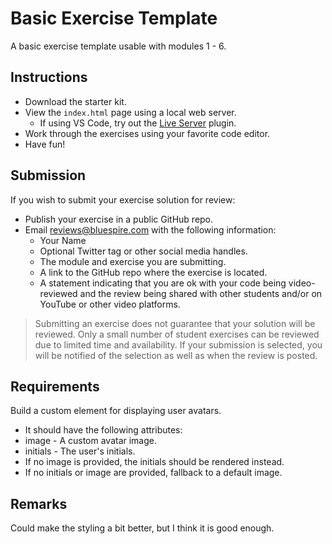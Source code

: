# Basic Exercise Template

A basic exercise template usable with modules 1 - 6.

## Instructions

* Download the starter kit.
* View the `index.html` page using a local web server.
    * If using VS Code, try out the [Live Server](https://marketplace.visualstudio.com/items?itemName=ritwickdey.LiveServer) plugin.
* Work through the exercises using your favorite code editor.
* Have fun!

## Submission

If you wish to submit your exercise solution for review:

* Publish your exercise in a public GitHub repo.
* Email reviews@bluespire.com with the following information:
    * Your Name
    * Optional Twitter tag or other social media handles.
    * The module and exercise you are submitting.
    * A link to the GitHub repo where the exercise is located.
    * A statement indicating that you are ok with your code being video-reviewed and the review being shared with other students and/or on YouTube or other video platforms.

> Submitting an exercise does not guarantee that your solution will be reviewed. Only a small number of student exercises can be reviewed due to limited time and availability. If your submission is selected, you will be notified of the selection as well as when the review is posted.

## Requirements

Build a <ui-avatar> custom element for displaying user avatars.
* It should have the following attributes:
* image - A custom avatar image.
* initials - The user's initials.
* If no image is provided, the initials should be rendered instead.
* If no initials or image are provided, fallback to a default image.

## Remarks
Could make the styling a bit better, but I think it is good enough.
